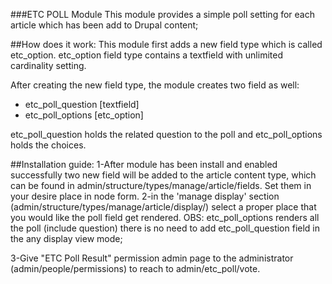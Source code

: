 ###ETC POLL Module
This module provides a simple poll setting for each article which has been add to Drupal content;

##How does it work:
This module first adds a new field type which is called etc_option. etc_option field type contains a textfield
with unlimited cardinality setting.

After creating the new field type, the module creates two field as well:
* etc_poll_question [textfield]
* etc_poll_options  [etc_option]

etc_poll_question holds the related question to the poll and etc_poll_options holds the choices.

##Installation guide:
1-After module has been install and enabled successfully two new field will be added to the article
 content type, which can be found in admin/structure/types/manage/article/fields. Set them in your desire place
 in node form.
2-in the 'manage display' section (admin/structure/types/manage/article/display/) select a proper place
 that you would like the poll field get rendered.
 OBS: etc_poll_options renders all the poll (include question) there is no need to add etc_poll_question field
      in the any display view mode;

3-Give "ETC Poll Result" permission admin page to the administrator (admin/people/permissions)
  to reach to admin/etc_poll/vote.



